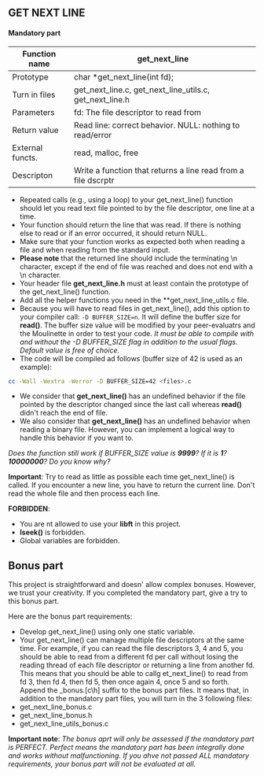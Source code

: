 ## GET NEXT LINE

#### Mandatory part

| Function name     | get_next_line                                                 |
|-------------------|---------------------------------------------------------------|
| Prototype         | char *get_next_line(int fd);                                  |
| Turn in files     | get_next_line.c, get_next_line_utils.c, get_next_line.h       |
| Parameters        | fd: The file descriptor to read from                          |
| Return value      | Read line: correct behavior. NULL: nothing to read/error      |
| External functs.  | read, malloc, free                                            |
| Descripton        | Write a function that returns a line read from a file dscrptr |

* Repeated calls (e.g., using a loop) to your get_next_line() function should let you read text file pointed to by the file descriptor, one line at a time.
* Your function should return the line that was read. If there is nothing else to read or if an error occurred, it should return NULL.
* Make sure that your function works as expected both when reading a file and when reading from the standard input.
* **Please note** that the returned line should include the terminating \n character, except if the end of file was reached and does not end with a \n character.
* Your header file **get_next_line.h** must at least contain the prototype of the get_next_line() function.
* Add all the helper functions you need in the **get_next_line_utils.c file.
* Because you will have to read files in get_next_line(), add this option to your compiler call: ``` -D BUFFER_SIZE=n ```. It will define the buffer size for **read()**. The buffer size value will be modified by your peer-evaluatrs and the Moulinette in order to test your code.
*It must be able to compile with and without the -D BUFFER_SIZE flag in addition to the usual flags. Default value is free of choice.*
* The code will be compiled ad follows (buffer size of 42 is used as an example):
```bash
cc -Wall -Wextra -Werror -D BUFFER_SIZE=42 <files>.c
```
* We consider that **get_next_line()** has an undefined behavior if the file pointed by the descriptor changed since the last call whereas **read()** didn't reach the end of file.
* We also consider that **get_next_line()** has an undefined behavior when reading a binary file. However, you can implement a logical way to handle this behavior if you want to.

*Does the function still work if BUFFER_SIZE value is **9999**? If it is **1**? **10000000**? Do you know why?*

**Important**: Try to read as little as possible each time get_next_line() is called. If you encounter a new line, you have to return the current line. Don't read the whole file and then process each line.

**FORBIDDEN**:

* You are nt allowed to use your **libft** in this project.
* **lseek()** is forbidden.
* Global variables are forbidden.


## Bonus part

This project is straightforward and doesn' allow complex bonuses. However, we trust your creativity. If you completed the mandatory part, give a try to this bonus part.

Here are the bonus part requirements:

* Develop get_next_line() using only one static variable.
* Your get_next_line() can manage multiple file descriptors at the same time. For example, if you can read the file descriptors 3, 4 and 5, you should be able to read from a different fd per call without losing the reading thread of each file descriptor or returning a line from another fd. This means that you should be able to callg et_next_line() to read from fd 3, then fd 4, then fd 5, then once again 4, once 5 and so forth. Append the _bonus.[c\h] suffix to the bonus part files. It means that, in addition to the mandatory part files, you will turn in the 3 following files:
* get_next_line_bonus.c
* get_next_line_bonus.h
* get_next_line_utils_bonus.c

**Important note**: *The bonus aprt will only be assessed if the mandatory part is PERFECT. Perfect means the mandatory part has been integrally done and works without malfunctioning. If you ahve not passed ALL mandatory requirements, your bonus part will not be evaluated at all.*
